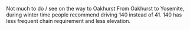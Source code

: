Not much to do  / see on the way to Oakhurst
From Oakhurst to Yosemite, during winter time people recommend driving 140 instead of 41.
140 has less frequent chain requirement and less elevation.